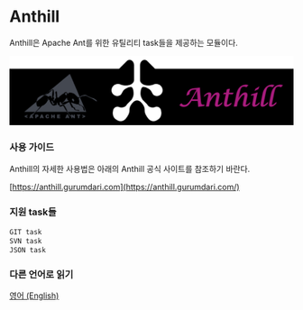Anthill
======
Anthill은 Apache Ant를 위한 유틸리티 task들을 제공하는 모듈이다.

<p align="center"><img src="images/anthill_banner.png?raw=true" width="520" /></p>

### 사용 가이드
Anthill의 자세한 사용법은 아래의 Anthill 공식 사이트를 참조하기 바란다.

[https://anthill.gurumdari.com](https://anthill.gurumdari.com/)

### 지원 task들
	GIT task
	SVN task
	JSON task

### 다른 언어로 읽기
[영어 (English)](https://github.com/gurumdari/anthill)